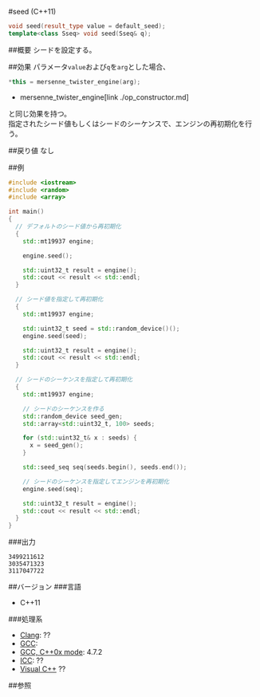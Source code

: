 #seed (C++11)
```cpp
void seed(result_type value = default_seed);
template<class Sseq> void seed(Sseq& q);
```

##概要
シードを設定する。


##効果
パラメータ`value`および`q`を`arg`とした場合、  

```cpp
*this = mersenne_twister_engine(arg);
```
* mersenne_twister_engine[link ./op_constructor.md]

と同じ効果を持つ。  
指定されたシード値もしくはシードのシーケンスで、エンジンの再初期化を行う。


##戻り値
なし


##例
```cpp
#include <iostream>
#include <random>
#include <array>

int main()
{
  // デフォルトのシード値から再初期化
  {
    std::mt19937 engine;

    engine.seed();

    std::uint32_t result = engine();
    std::cout << result << std::endl;
  }

  // シード値を指定して再初期化
  {
    std::mt19937 engine;

    std::uint32_t seed = std::random_device()();
    engine.seed(seed);

    std::uint32_t result = engine();
    std::cout << result << std::endl;
  }

  // シードのシーケンスを指定して再初期化
  {
    std::mt19937 engine;

    // シードのシーケンスを作る
    std::random_device seed_gen;
    std::array<std::uint32_t, 100> seeds;

    for (std::uint32_t& x : seeds) {
      x = seed_gen();
    }

    std::seed_seq seq(seeds.begin(), seeds.end());

    // シードのシーケンスを指定してエンジンを再初期化
    engine.seed(seq);

    std::uint32_t result = engine();
    std::cout << result << std::endl;
  }
}
```

###出力
```
3499211612
3035471323
3117047722
```

##バージョン
###言語
- C++11

###処理系
- [Clang](/implementation.md#clang): ??
- [GCC](/implementation.md#gcc): 
- [GCC, C++0x mode](/implementation.md#gcc): 4.7.2
- [ICC](/implementation.md#icc): ??
- [Visual C++](/implementation.md#visual_cpp) ??


##参照


